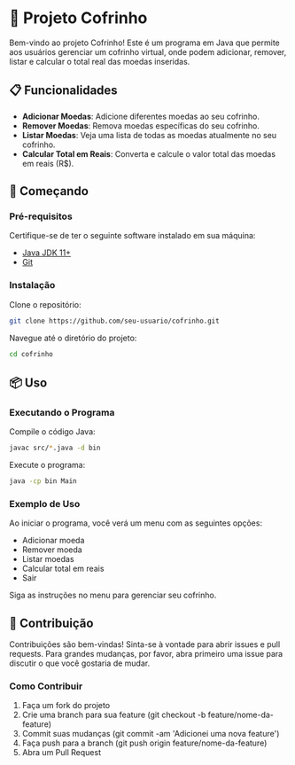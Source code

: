 # 🏦 Projeto Cofrinho

Bem-vindo ao projeto Cofrinho! Este é um programa em Java que permite aos usuários gerenciar um cofrinho virtual, onde podem adicionar, remover, listar e calcular o total real das moedas inseridas.

## 📋 Funcionalidades

- **Adicionar Moedas**: Adicione diferentes moedas ao seu cofrinho.
- **Remover Moedas**: Remova moedas específicas do seu cofrinho.
- **Listar Moedas**: Veja uma lista de todas as moedas atualmente no seu cofrinho.
- **Calcular Total em Reais**: Converta e calcule o valor total das moedas em reais (R$).
  
## 🚀 Começando

### Pré-requisitos

Certifique-se de ter o seguinte software instalado em sua máquina:

- [Java JDK 11+](https://www.oracle.com/java/technologies/javase-jdk11-downloads.html)
- [Git](https://git-scm.com/)

### Instalação

Clone o repositório:

```bash
git clone https://github.com/seu-usuario/cofrinho.git
```

Navegue até o diretório do projeto:

```bash
cd cofrinho
```

## 📦 Uso
### Executando o Programa

Compile o código Java:

``` bash
javac src/*.java -d bin
```


Execute o programa:

``` bash
java -cp bin Main
```

### Exemplo de Uso

Ao iniciar o programa, você verá um menu com as seguintes opções:

- Adicionar moeda
- Remover moeda
- Listar moedas
- Calcular total em reais
- Sair

Siga as instruções no menu para gerenciar seu cofrinho.

## 🤝 Contribuição

Contribuições são bem-vindas! Sinta-se à vontade para abrir issues e pull requests. Para grandes mudanças, por favor, abra primeiro uma issue para discutir o que você gostaria de mudar.

### Como Contribuir

1. Faça um fork do projeto
2. Crie uma branch para sua feature (git checkout -b feature/nome-da-feature)
3. Commit suas mudanças (git commit -am 'Adicionei uma nova feature')
4. Faça push para a branch (git push origin feature/nome-da-feature)
5. Abra um Pull Request

